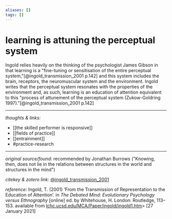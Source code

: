 ```yaml
---
aliases: []
tags: []
---
```


# learning is attuning the perceptual system

Ingold relies heavily on the thinking of the psychologist James Gibson in that learning is a "fine-tuning or sensitisation of the entire perceptual system,"[@ingold_transmission_2001 p.142] and this system includes the brain, receptors, the neuromuscular system and the environment. Ingold writes that the perceptual system resonates with the properties of the environment and, as such, learning is an education of attention equivalent to this "process of attunement of the perceptual system (Zukow-Goldring 1997)."[@ingold_transmission_2001 p.142]



---

_thoughts & links:_

- [[the skilled performer is responsive]]
- [[fields of practice]]
- [[entrainment]]
- #practice-research 

---

_original source/found:_ recommended by Jonathan Burrows ("Knowing, then, does not lie in the relations between structures in the world and structures in the mind")

_citekey & zotero link:_ [@ingold_transmission_2001](zotero://select/items/1_7F7TDEXN)

_reference:_ Ingold, T. (2001) ‘From the Transmission of Representation to the Education of Attention’. in _The Debated Mind: Evolutionary Psychology versus Ethnography_ \[online\] ed. by Whitehouse, H. London: Routledge, 113–153. available from [lchc.ucsd.edu/MCA/Paper/ingold/ingold1.htm](http://lchc.ucsd.edu/MCA/Paper/ingold/ingold1.htm)> \[27 January 2021\]

